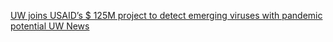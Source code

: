 [UW joins USAID’s $ 125M project to detect emerging viruses with pandemic potential   UW News](https://qi.tc/qi/116287)
